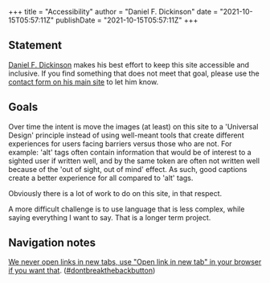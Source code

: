 +++
title = "Accessibility"
author = "Daniel F. Dickinson"
date = "2021-10-15T05:57:11Z"
publishDate = "2021-10-15T05:57:11Z"
+++

## Statement

[Daniel F. Dickinson](https://www.wildtechgarden.ca/about/) makes his best
effort to keep this site accessible and inclusive. If you find something that
does not meet that goal, please use the [contact form on his main
site](https://wildtechgarden.ca/about/contact/) to let him know.

## Goals

Over time the intent is move the images (at least) on this site to a
'Universal Design' principle instead of using well-meant tools that create
different experiences for users facing barriers versus those who are not. For
example: 'alt' tags often contain information that would be of interest to a
sighted user if written well, and by the same token are often not written well
because of the 'out of sight, out of mind' effect. As such, good captions create
a better experience for all compared to 'alt' tags.

Obviously there is a lot of work to do on this site, in that respect.

A more difficult challenge is to use language that is less complex, while saying
everything I want to say. That is a longer term project.

## Navigation notes

[We never open links in new tabs, use "Open link in new tab" in your browser if
you want that](https://www.wildtechgarden.ca/blog/accessible-design-no-blank/).
([#dontbreakthebackbutton](https://www.linkedin.com/feed/hashtag/?keywords=dontbreakthebackbutton))
